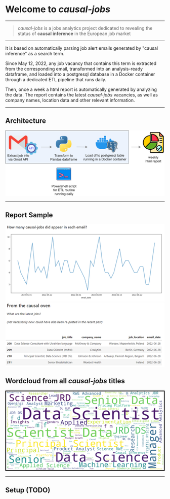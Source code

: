 # Welcome to *causal-jobs*

---

> *causal-jobs* is a jobs analytics project
> dedicated to revealing the status of
> **causal inference** in the European job market

---

It is based on automatically parsing job alert
emails generated by "causal inference" as a
search term. 

Since May 12, 2022, any job vacancy
that contains this term is extracted from the
corresponding email, transformed into an
analysis-ready dataframe, and loaded into a
postgresql database in a Docker container 
through a dedicated ETL pipeline that runs daily. 

Then, once a week a html report 
is automatically generated by 
analyzing the data. The report contains
the latest *causal-jobs* vacancies, as well as
company names, location data and other
relevant information.

---

## Architecture

![](architecture-transparent.png)

---

## Report Sample

![](report-sample-1.png)
![](report-sample-2.png)

## Wordcloud from all *causal-jobs* titles

![](causal-wordcloud.png)

---

## Setup (TODO)